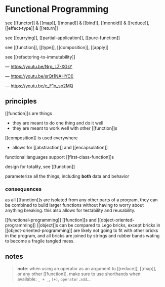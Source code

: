 # Functional Programming

see [[functor]] & [[map]], [[monad]] & [[bind]], [[monoid]] & [[reduce]], [[effect-type]] & [[return]]

see [[currying]], [[partial-application]], [[pure-function]]

see [[function]], [[type]], [[composition]], [[apply]]

see [[refactoring-to-immutability]]

&mdash; <https://youtu.be/Nrp_LZ-XGsY>

&mdash; <https://youtu.be/srQt1NAHYC0>

&mdash; <https://youtu.be/c_F1o_so2MQ>

## principles

[[function]]s are things

- they are meant to do one thing and do it well
- they are meant to work well with other [[function]]s

[[composition]] is used everywhere

- allows for [[abstraction]] and [[encapsulation]]

functional languages support [[first-class-function]]s

design for totality, see [[function]]

parameterize all the things, including **both** data and behavior

### consequences

as all [[function]]s are isolated from any other parts of a program, they can be combined to build larger functions without having to worry about anything breaking. this also allows for testability and reusability.

[[functional-programming]] [[function]]s and [[object-oriented-programming]] [[object]]s can be compared to Lego bricks, except bricks in [[object-oriented-programming]] are likely not going to fit with other bricks in the program, and all bricks are joined by strings and rubber bands wating to become a fragile tangled mess.

## notes

> **note**: when using an operator as an argument to [[reduce]], [[map]], or any other [[function]], make sure to use shorthands when available: `_ + _`, `(+)`, `operator.add`...
